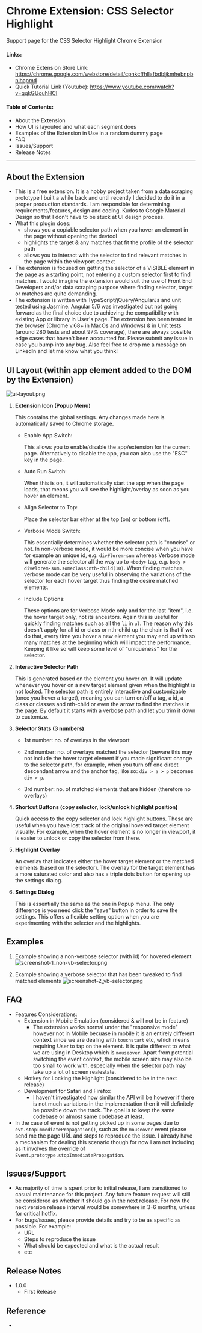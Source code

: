 # Chrome Extension: CSS Selector Highlight
Support page for the CSS Selector Highlight Chrome Extension

#### Links:
* Chrome Extension Store Link: https://chrome.google.com/webstore/detail/cpnkcffhllafbdbljkmhebnpbnlhapmd
* Quick Tutorial Link (Youtube): https://www.youtube.com/watch?v=qqkGUouhHCI

#### Table of Contents:
* About the Extension
* How UI is layouted and what each segment does
* Examples of the Extension in Use in a random dummy page
* FAQ 
* Issues/Support
* Release Notes

----------------

## About the Extension
* This is a free extension. It is a hobby project taken from a data scraping prototype I built a while back and until recently I decided to do it in a proper production standards. I am responsible for determining requirements/features, design and coding. Kudos to Google Material Design so that I don't have to be stuck at UI design process.
* What this plugin does:
    * shows you a copiable selector path when you hover an element in the page without opening the devtool 
    * highlights the target & any matches that fit the profile of the selector path
    * allows you to interact with the selector to find relevant matches in the page within the viewport context
* The extension is focused on getting the selector of a VISIBLE element in the page as a starting point, not entering a custom selector first to find matches. I would imagine the extension would suit the use of Front End Developers and/or data scraping purpose where finding selector, target or matches are quite demanding. 
* The extension is written with TypeScript/jQuery/AngularJs and unit tested using Jasmine. Angular 5/6 was investigated but not going forward as the final choice due to achieving the compatibility with existing App or library in User's page. The extension has been tested  in the browser (Chrome v.68+ in MacOs and Windows) & in Unit tests (around 280 tests and about 97% coverage), there are always possible edge cases that haven't been accounted for. Please submit any issue in case you bump into any bug. Also feel free to drop me a message on LinkedIn and let me know what you think!


## UI Layout (within app element added to the DOM by the Extension)
![ui-layout.png](./img/ui-layout.png)

1. **Extension Icon (Popup Menu)**

    This contains the global settings. Any changes made here is automatically saved to Chrome storage. 
    
    - Enable App Switch: 

        This allows you to enable/disable the app/extension for the current page. Alternatively to disable the app, you can also use the "ESC" key in the page.
    
    - Auto Run Switch: 

        When this is on, it will automatically start the app when the page loads, that means you will see the highlight/overlay as soon as you hover an element.

    - Align Selector to Top: 

        Place the selector bar either at the top (on) or bottom (off).
    
    - Verbose Mode Switch: 

        This essentially determines whether the selector path is "concise" or not. In non-verbose mode, it would be more concise when you have for example an unique id, e.g. `div#lorem-sum` whereas Verbose mode will generate the selector all the way up to `<body>` tag, e.g. `body > div#lorem-sum.someclass:nth-child(10)`. When finding matches, verbose mode can be very useful in observing the variations of the selector for each hover target thus finding the desire matched elements.    
    
    - Include Options: 

        These options are for Verbose Mode only and for the last "item", i.e. the hover target only, not its ancestors. Again this is useful for quickly finding matches such as all the `li` in `ul`. The reason why this doesn't apply for all id or class or nth-child up the chain is that if we do that, every time you hover a new element you may end up with so many matches at the beginning which will impact the performance. Keeping it like so will keep some level of "uniqueness" for the selector.

2. **Interactive Selector Path**

    This is generated based on the element you hover on. It will update whenever you hover on a new target element given when the highlight is not locked. The selector path is entirely interactive and customizable (once you hover a target), meaning you can turn on/off a tag, a id, a class or classes and nth-child or even the arrow to find the matches in the page. By default it starts with a verbose path and let you trim it down to customize.

3. **Selector Stats (3 numbers)**
    - 1st number: 
    no. of overlays in the viewport

    - 2nd number: 
    no. of overlays matched the selector (beware this may not include the hover target element if you made significant change to the selector path, for example, when you turn off one direct descendant arrow and the anchor tag, like so: `div > a > p` becomes `div > p`.
    
    - 3rd number: 
    no. of matched elements that are hidden (therefore no overlays)

4. **Shortcut Buttons (copy selector, lock/unlock highlight position)**

    Quick access to the copy selector and lock highlight buttons. These are useful when you have lost track of the original hovered target element visually. For example, when the hover element is no longer in viewport, it is easier to unlock or copy the selector from there.

5. **Highlight Overlay**

    An overlay that indicates either the hover target element or the matched elements (based on the selector). The overlay for the target element has a more saturated color and also has a triple dots button for opening up the settings dialog. 

6. **Settings Dialog**

    This is essentially the same as the one in Popup menu. The only difference is you need click the "save" button in order to save the settings. This offers a flexible setting option when you are experimenting with the selector and the highlights.


## Examples
1. Example showing a non-verbose selector (with id) for hovered element
![screenshot-1_non-vb-selector.png](./img/screenshot-1_non-vb-selector.png)

2. Example showing a verbose selector that has been tweaked to find matched elements
![screenshot-2_vb-selector.png](./img/screenshot-2_vb-selector.png)


## FAQ
* Features Considerations:
    * Extension in Mobile Emulation (considered & will not be in feature)
        * The extension works normal under the "responsive mode" however not in Mobile becuase in mobile it is an entirely different context since we are dealing with `touchstart` etc, which means requiring User to tap on the element. It is quite different to what we are using in Desktop which is `mouseover`. Apart from potential switching the event context, the mobile screen size may also be too small to work with, especially when the selector path may take up a lot of screen realestate.
    * Hotkey for Locking the Highlight (considered to be in the next release)
    * Development for Safari and Firefox
        * I haven't investigated how similar the API will be however if there is not much variations in the implementation then it will definitely be possible down the track. The goal is to keep the same codebase or almost same codebase at least.
* In the case of event is not getting picked up in some pages due to `evt.stopImmediatePropagation()`, such as the `mouseover` event please send me the page URL and steps to reproduce the issue. I already have a mechanism for dealing this scenario though for now I am not including as it involves the override of `Event.prototype.stopImmediatePropagation`.


## Issues/Support
* As majority of time is spent prior to initial release, I am transitioned to casual maintenance for this project. Any future feature request will still be considered as whether it should go in the next release. For now the next version release interval would be somewhere in 3-6 months, unless for critical hotfix.
* For bugs/issues, please provide details and try to be as specific as possible. For example:
    * URL
    * Steps to reproduce the issue
    * What should be expected and what is the actual result
    * etc


## Release Notes
* 1.0.0 
    * First Release


## Reference
* [Unit Test Report]: (./ref/test-report.md)
